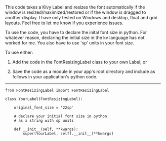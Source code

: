 This code takes a Kivy Label and resizes the font automatically
if the window is resized/maximized/restored or if the window is dragged
to another display. I have only tested on Windows and desktop, 
float and grid layouts. Feel free to let me know if you experience issues.

To use the code, you have to declare the inital font size in python. 
For whatever reason, declaring the initial size in the kv language has not 
worked for me. You also have to use 'sp' units in your font size.

To use either:

1. Add the code in the FontResizingLabel class to your own Label, or

2. Save the code as a module in your app's root directory
and include as follows in your application's python code.
---------------------------------------------------------
	from FontResizingLabel import FontResizingLabel
	
	class YourLabel(FontResizingLabel):
	
		original_font_size = '22sp'
		
		# declare your initial font size in python
		# as a string with sp units
	
		def __init__(self, **kwargs):
			super(YourLabel, self).__init__(**kwargs)
